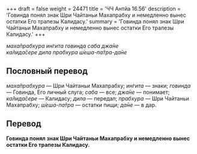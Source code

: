 +++
draft = false
weight = 24471
title = 'ЧЧ Антйа 16.56'
description = 'Говинда понял знак Шри Чайтаньи Махапрабху и немедленно вынес остатки Его трапезы Калидасу.'
summary = 'Говинда понял знак Шри Чайтаньи Махапрабху и немедленно вынес остатки Его трапезы Калидасу.'
+++

_маха̄прабхура ин̇гита говинда саба джа̄не  
ка̄лида̄сере дила прабхура ш́еша-па̄тра-да̄не_

## Пословный перевод

_маха̄прабхура_ — Шри Чайтаньи Махапрабху; _ин̇гита_ — знаки; _говинда_ — Говинда, Его личный слуга; _саба_ — все; _джа̄не_ — понимает; _ка̄лида̄сере_ — Калидасу; _дила_ — передал; _прабхура_ — Шри Чайтаньи Махапрабху; _ш́еша_\-_па̄тра_ — остатки пищи; _да̄не_ — в дар.

## Перевод

**Говинда понял знак Шри Чайтаньи Махапрабху и немедленно вынес остатки Его трапезы Калидасу.**
